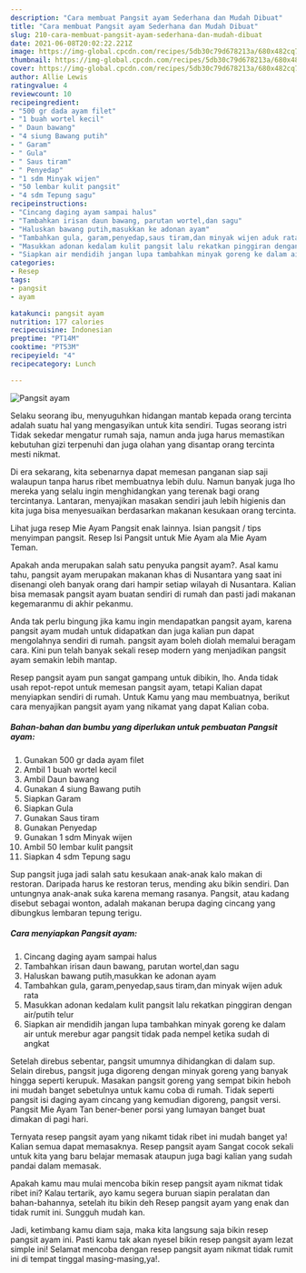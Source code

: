 ```yaml
---
description: "Cara membuat Pangsit ayam Sederhana dan Mudah Dibuat"
title: "Cara membuat Pangsit ayam Sederhana dan Mudah Dibuat"
slug: 210-cara-membuat-pangsit-ayam-sederhana-dan-mudah-dibuat
date: 2021-06-08T20:02:22.221Z
image: https://img-global.cpcdn.com/recipes/5db30c79d678213a/680x482cq70/pangsit-ayam-foto-resep-utama.jpg
thumbnail: https://img-global.cpcdn.com/recipes/5db30c79d678213a/680x482cq70/pangsit-ayam-foto-resep-utama.jpg
cover: https://img-global.cpcdn.com/recipes/5db30c79d678213a/680x482cq70/pangsit-ayam-foto-resep-utama.jpg
author: Allie Lewis
ratingvalue: 4
reviewcount: 10
recipeingredient:
- "500 gr dada ayam filet"
- "1 buah wortel kecil"
- " Daun bawang"
- "4 siung Bawang putih"
- " Garam"
- " Gula"
- " Saus tiram"
- " Penyedap"
- "1 sdm Minyak wijen"
- "50 lembar kulit pangsit"
- "4 sdm Tepung sagu"
recipeinstructions:
- "Cincang daging ayam sampai halus"
- "Tambahkan irisan daun bawang, parutan wortel,dan sagu"
- "Haluskan bawang putih,masukkan ke adonan ayam"
- "Tambahkan gula, garam,penyedap,saus tiram,dan minyak wijen aduk rata"
- "Masukkan adonan kedalam kulit pangsit lalu rekatkan pinggiran dengan air/putih telur"
- "Siapkan air mendidih jangan lupa tambahkan minyak goreng ke dalam air untuk merebur agar pangsit tidak pada nempel ketika sudah di angkat"
categories:
- Resep
tags:
- pangsit
- ayam

katakunci: pangsit ayam 
nutrition: 177 calories
recipecuisine: Indonesian
preptime: "PT14M"
cooktime: "PT53M"
recipeyield: "4"
recipecategory: Lunch

---
```



![Pangsit ayam](https://img-global.cpcdn.com/recipes/5db30c79d678213a/680x482cq70/pangsit-ayam-foto-resep-utama.jpg)

Selaku seorang ibu, menyuguhkan hidangan mantab kepada orang tercinta adalah suatu hal yang mengasyikan untuk kita sendiri. Tugas seorang istri Tidak sekedar mengatur rumah saja, namun anda juga harus memastikan kebutuhan gizi terpenuhi dan juga olahan yang disantap orang tercinta mesti nikmat.

Di era  sekarang, kita sebenarnya dapat memesan panganan siap saji walaupun tanpa harus ribet membuatnya lebih dulu. Namun banyak juga lho mereka yang selalu ingin menghidangkan yang terenak bagi orang tercintanya. Lantaran, menyajikan masakan sendiri jauh lebih higienis dan kita juga bisa menyesuaikan berdasarkan makanan kesukaan orang tercinta. 

Lihat juga resep Mie Ayam Pangsit enak lainnya. Isian pangsit / tips menyimpan pangsit. Resep Isi Pangsit untuk Mie Ayam ala Mie Ayam Teman.

Apakah anda merupakan salah satu penyuka pangsit ayam?. Asal kamu tahu, pangsit ayam merupakan makanan khas di Nusantara yang saat ini disenangi oleh banyak orang dari hampir setiap wilayah di Nusantara. Kalian bisa memasak pangsit ayam buatan sendiri di rumah dan pasti jadi makanan kegemaranmu di akhir pekanmu.

Anda tak perlu bingung jika kamu ingin mendapatkan pangsit ayam, karena pangsit ayam mudah untuk didapatkan dan juga kalian pun dapat mengolahnya sendiri di rumah. pangsit ayam boleh diolah memalui beragam cara. Kini pun telah banyak sekali resep modern yang menjadikan pangsit ayam semakin lebih mantap.

Resep pangsit ayam pun sangat gampang untuk dibikin, lho. Anda tidak usah repot-repot untuk memesan pangsit ayam, tetapi Kalian dapat menyiapkan sendiri di rumah. Untuk Kamu yang mau membuatnya, berikut cara menyajikan pangsit ayam yang nikamat yang dapat Kalian coba.

<!--inarticleads1-->

##### Bahan-bahan dan bumbu yang diperlukan untuk pembuatan Pangsit ayam:

1. Gunakan 500 gr dada ayam filet
1. Ambil 1 buah wortel kecil
1. Ambil  Daun bawang
1. Gunakan 4 siung Bawang putih
1. Siapkan  Garam
1. Siapkan  Gula
1. Gunakan  Saus tiram
1. Gunakan  Penyedap
1. Gunakan 1 sdm Minyak wijen
1. Ambil 50 lembar kulit pangsit
1. Siapkan 4 sdm Tepung sagu


Sup pangsit juga jadi salah satu kesukaan anak-anak kalo makan di restoran. Daripada harus ke restoran terus, mending aku bikin sendiri. Dan untungnya anak-anak suka karena memang rasanya. Pangsit, atau kadang disebut sebagai wonton, adalah makanan berupa daging cincang yang dibungkus lembaran tepung terigu. 

<!--inarticleads2-->

##### Cara menyiapkan Pangsit ayam:

1. Cincang daging ayam sampai halus
1. Tambahkan irisan daun bawang, parutan wortel,dan sagu
1. Haluskan bawang putih,masukkan ke adonan ayam
1. Tambahkan gula, garam,penyedap,saus tiram,dan minyak wijen aduk rata
1. Masukkan adonan kedalam kulit pangsit lalu rekatkan pinggiran dengan air/putih telur
1. Siapkan air mendidih jangan lupa tambahkan minyak goreng ke dalam air untuk merebur agar pangsit tidak pada nempel ketika sudah di angkat


Setelah direbus sebentar, pangsit umumnya dihidangkan di dalam sup. Selain direbus, pangsit juga digoreng dengan minyak goreng yang banyak hingga seperti kerupuk. Masakan pangsit goreng yang sempat bikin heboh ini mudah banget sebetulnya untuk kamu coba di rumah. Tidak seperti pangsit isi daging ayam cincang yang kemudian digoreng, pangsit versi. Pangsit Mie Ayam Tan bener-bener porsi yang lumayan banget buat dimakan di pagi hari. 

Ternyata resep pangsit ayam yang nikamt tidak ribet ini mudah banget ya! Kalian semua dapat memasaknya. Resep pangsit ayam Sangat cocok sekali untuk kita yang baru belajar memasak ataupun juga bagi kalian yang sudah pandai dalam memasak.

Apakah kamu mau mulai mencoba bikin resep pangsit ayam nikmat tidak ribet ini? Kalau tertarik, ayo kamu segera buruan siapin peralatan dan bahan-bahannya, setelah itu bikin deh Resep pangsit ayam yang enak dan tidak rumit ini. Sungguh mudah kan. 

Jadi, ketimbang kamu diam saja, maka kita langsung saja bikin resep pangsit ayam ini. Pasti kamu tak akan nyesel bikin resep pangsit ayam lezat simple ini! Selamat mencoba dengan resep pangsit ayam nikmat tidak rumit ini di tempat tinggal masing-masing,ya!.

